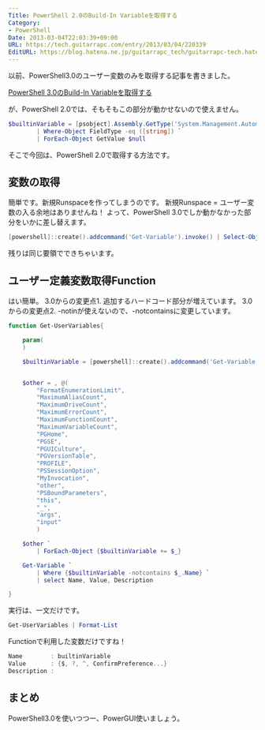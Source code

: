 ```yaml
---
Title: PowerShell 2.0のBuild-In Variableを取得する
Category:
- PowerShell
Date: 2013-03-04T22:03:39+09:00
URL: https://tech.guitarrapc.com/entry/2013/03/04/220339
EditURL: https://blog.hatena.ne.jp/guitarrapc_tech/guitarrapc-tech.hatenablog.com/atom/entry/6802418398340423766
---
```


<!--
Date: 2013-03-04T22:03:39+09:00
URL: https://tech.guitarrapc.com/entry/2013/03/04/220339
-->

以前、PowerShell3.0のユーザー変数のみを取得する記事を書きました。

[PowerShell 3.0のBuild-In Variableを取得する](https://tech.guitarrapc.com/entry/2013/02/20/150244)

が、PowerShell 2.0では、そもそもこの部分が動かせないので使えません。

```ps1
$builtinVariable = [psobject].Assembly.GetType('System.Management.Automation.SpecialVariables').GetFields('NonPublic,Static') `
        | Where-Object FieldType -eq ([string]) `
        | ForEach-Object GetValue $null
```


そこで今回は、PowerShell 2.0で取得する方法です。



## 変数の取得
簡単です。新規Runspaceを作ってしまうのです。
新規Runspace = ユーザー変数の入る余地はありませんね！
よって、PowerShell 3.0でしか動かなかった部分をいかに差し替えます。

```ps1
[powershell]::create().addcommand('Get-Variable').invoke() | Select-Object -ExpandProperty Name
```


残りは同じ要領でできちゃいます。

## ユーザー定義変数取得Function
はい簡単。
3.0からの変更点1. 追加するハードコード部分が増えています。
3.0からの変更点2. -notinが使えないので、-notcontainsに変更しています。

```ps1
function Get-UserVariables{

    param(
    )

    $builtinVariable = [powershell]::create().addcommand('Get-Variable').invoke() | Select-Object -ExpandProperty Name


    $other = , @(
		"FormatEnumerationLimit",
		"MaximumAliasCount",
		"MaximumDriveCount",
		"MaximumErrorCount",
		"MaximumFunctionCount",
		"MaximumVariableCount",
		"PGHome",
		"PGSE",
		"PGUICulture",
		"PGVersionTable",
		"PROFILE",
		"PSSessionOption",
		"MyInvocation",
		"other",
		"PSBoundParameters",
		"this",
		"_",
		"args",
		"input"
		)

    $other `
        | ForEach-Object {$builtinVariable += $_}

    Get-Variable `
        | Where {$builtinVariable -notcontains $_.Name} `
        | select Name, Value, Description

}
```


実行は、一文だけです。

```ps1
Get-UserVariables | Format-List
```


Functionで利用した変数だけですね！

```ps1
Name        : builtinVariable
Value       : {$, ?, ^, ConfirmPreference...}
Description :
```


## まとめ
PowerShell3.0を使いつつー、PowerGUI使いましょう。
